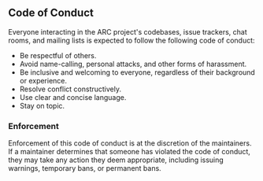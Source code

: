 ## Code of Conduct

Everyone interacting in the ARC project's codebases, issue trackers, chat rooms, and mailing lists is expected to follow the following code of conduct:

* Be respectful of others.
* Avoid name-calling, personal attacks, and other forms of harassment.
* Be inclusive and welcoming to everyone, regardless of their background or experience.
* Resolve conflict constructively.
* Use clear and concise language.
* Stay on topic.


### Enforcement

Enforcement of this code of conduct is at the discretion of the maintainers. If a maintainer determines that someone has violated the code of conduct, they may take any action they deem appropriate, including issuing warnings, temporary bans, or permanent bans.
